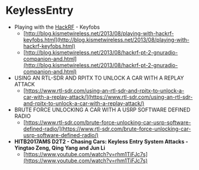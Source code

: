# KeylessEntry

* Playing with the [HackRF](HackRF) - Keyfobs
  * [http://blog.kismetwireless.net/2013/08/playing-with-hackrf-keyfobs.html](http://blog.kismetwireless.net/2013/08/playing-with-hackrf-keyfobs.html)
  * [http://blog.kismetwireless.net/2013/08/hackrf-pt-2-gnuradio-companion-and.html](http://blog.kismetwireless.net/2013/08/hackrf-pt-2-gnuradio-companion-and.html)
* USING AN RTL-SDR AND RPITX TO UNLOCK A CAR WITH A REPLAY ATTACK
  * [https://www.rtl-sdr.com/using-an-rtl-sdr-and-rpitx-to-unlock-a-car-with-a-replay-attack/](https://www.rtl-sdr.com/using-an-rtl-sdr-and-rpitx-to-unlock-a-car-with-a-replay-attack/)
* BRUTE FORCE UNLOCKING A CAR WITH A USRP SOFTWARE DEFINED RADIO
  * [https://www.rtl-sdr.com/brute-force-unlocking-car-usrp-software-defined-radio/](https://www.rtl-sdr.com/brute-force-unlocking-car-usrp-software-defined-radio/)
* **HITB2017AMS D2T2 - Chasing Cars: Keyless Entry System Attacks - Yingtao Zeng, Qing Yang and Jun Li**
  * [https://www.youtube.com/watch?v=rhm1TiFJc7s](https://www.youtube.com/watch?v=rhm1TiFJc7s)

